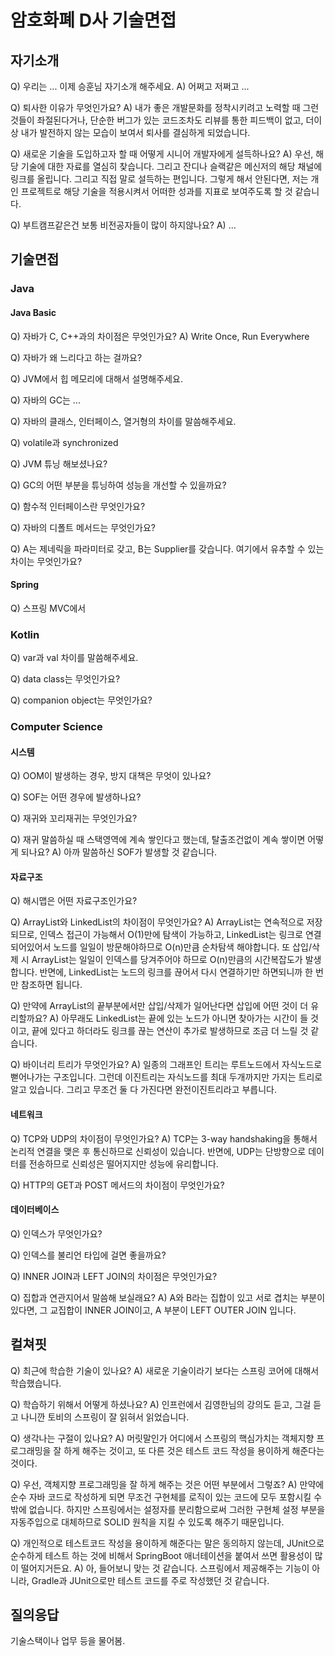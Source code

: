 # 암호화폐 D사 기술면접

## 자기소개

Q) 우리는 ... 이제 승훈님 자기소개 해주세요.
A) 어쩌고 저쩌고 ...

Q) 퇴사한 이유가 무엇인가요?
A) 내가 좋은 개발문화를 정착시키려고 노력할 때 그런것들이 좌절된다거나, 단순한 버그가 있는 코드조차도 리뷰를 통한 피드백이 없고, 더이상 내가 발전하지 않는 모습이 보여서 퇴사를 결심하게 되었습니다.

Q) 새로운 기술을 도입하고자 할 때 어떻게 시니어 개발자에게 설득하나요?
A) 우선, 해당 기술에 대한 자료를 열심히 찾습니다. 그리고 잔디나 슬랙같은 메신저의 해당 채널에 링크를 올립니다. 그리고 직접 말로 설득하는 편입니다. 그렇게 해서 안된다면, 저는 개인 프로젝트로 해당 기술을 적용시켜서 어떠한 성과를 지표로 보여주도록 할 것 같습니다.

Q) 부트캠프같은건 보통 비전공자들이 많이 하지않나요?
A) ...

## 기술면접

### Java

#### Java Basic

Q) 자바가 C, C++과의 차이점은 무엇인가요?
A) Write Once, Run Everywhere

Q) 자바가 왜 느리다고 하는 걸까요?

Q) JVM에서 힙 메모리에 대해서 설명해주세요.

Q) 자바의 GC는 ...

Q) 자바의 클래스, 인터페이스, 열거형의 차이를 말씀해주세요.

Q) volatile과 synchronized

Q) JVM 튜닝 해보셨나요?

Q) GC의 어떤 부분을 튜닝하여 성능을 개선할 수 있을까요?

Q) 함수적 인터페이스란 무엇인가요?

Q) 자바의 디폴트 메서드는 무엇인가요?

Q) A는 제네릭을 파라미터로 갖고, B는 Supplier를 갖습니다. 여기에서 유추할 수 있는 차이는 무엇인가요?

#### Spring

Q) 스프링 MVC에서 

### Kotlin

Q) var과 val 차이를 말씀해주세요.

Q) data class는 무엇인가요?

Q) companion object는 무엇인가요?

### Computer Science

#### 시스템

Q) OOM이 발생하는 경우, 방지 대책은 무엇이 있나요?

Q) SOF는 어떤 경우에 발생하나요?

Q) 재귀와 꼬리재귀는 무엇인가요?

Q) 재귀 말씀하실 때 스택영역에 계속 쌓인다고 했는데, 탈출조건없이 계속 쌓이면 어떻게 되나요?
A) 아까 말씀하신 SOF가 발생할 것 같습니다.

#### 자료구조

Q) 해시맵은 어떤 자료구조인가요?

Q) ArrayList와 LinkedList의 차이점이 무엇인가요?
A) ArrayList는 연속적으로 저장되므로, 인덱스 접근이 가능해서 O(1)만에 탐색이 가능하고, LinkedList는 링크로 연결되어있어서 노드를 일일이 방문해야하므로 O(n)만큼 순차탐색 해야합니다. 또 삽입/삭제 시 ArrayList는 일일이 인덱스를 당겨주어야 하므로 O(n)만큼의 시간복잡도가 발생합니다. 반면에, LinkedList는 노드의 링크를 끊어서 다시 연결하기만 하면되니까 한 번만 참조하면 됩니다.

Q) 만약에 ArrayList의 끝부분에서만 삽입/삭제가 일어난다면 삽입에 어떤 것이 더 유리할까요?
A) 아무래도 LinkedList는 끝에 있는 노드가 아니면 찾아가는 시간이 들 것이고, 끝에 있다고 하더라도 링크를 끊는 연산이 추가로 발생하므로 조금 더 느릴 것 같습니다.

Q) 바이너리 트리가 무엇인가요?
A) 일종의 그래프인 트리는 루트노드에서 자식노드로 뻗어나가는 구조입니다. 그런데 이진트리는 자식노드를 최대 두개까지만 가지는 트리로 알고 있습니다. 그리고 무조건 둘 다 가진다면 완전이진트리라고 부릅니다.

#### 네트워크

Q) TCP와 UDP의 차이점이 무엇인가요?
A) TCP는 3-way handshaking을 통해서 논리적 연결을 맺은 후 통신하므로 신뢰성이 있습니다. 반면에, UDP는 단방향으로 데이터를 전송하므로 신뢰성은 떨어지지만 성능에 유리합니다.

Q) HTTP의 GET과 POST 메서드의 차이점이 무엇인가요?

#### 데이터베이스

Q) 인덱스가 무엇인가요?

Q) 인덱스를 불리언 타입에 걸면 좋을까요?

Q) INNER JOIN과 LEFT JOIN의 차이점은 무엇인가요?

Q) 집합과 연관지어서 말씀해 보실래요?
A) A와 B라는 집합이 있고 서로 겹치는 부분이 있다면, 그 교집합이 INNER JOIN이고, A 부분이 LEFT OUTER JOIN 입니다.

## 컬쳐핏

Q) 최근에 학습한 기술이 있나요?
A) 새로운 기술이라기 보다는 스프링 코어에 대해서 학습했습니다.

Q) 학습하기 위해서 어떻게 하셨나요?
A) 인프런에서 김영한님의 강의도 듣고, 그걸 듣고 나니깐 토비의 스프링이 잘 읽혀서 읽었습니다.

Q) 생각나는 구절이 있나요?
A) 머릿말인가 어디에서 스프링의 핵심가치는 객체지향 프로그래밍을 잘 하게 해주는 것이고, 또 다른 것은 테스트 코드 작성을 용이하게 해준다는 것이다.

Q) 우선, 객체지향 프로그래밍을 잘 하게 해주는 것은 어떤 부분에서 그렇죠?
A) 만약에 순수 자바 코드로 작성하게 되면 무조건 구현체를 로직이 있는 코드에 모두 포함시킬 수 밖에 없습니다. 하지만 스프링에서는 설정자를 분리함으로써 그러한 구현체 설정 부분을 자동주입으로 대체하므로 SOLID 원칙을 지킬 수 있도록 해주기 때문입니다.

Q) 개인적으로 테스트코드 작성을 용이하게 해준다는 말은 동의하지 않는데, JUnit으로 순수하게 테스트 하는 것에 비해서 SpringBoot 애너테이션을 붙여서 쓰면 활용성이 많이 떨어지거든요.
A) 아, 들어보니 맞는 것 같습니다. 스프링에서 제공해주는 기능이 아니라, Gradle과 JUnit으로만 테스트 코드를 주로 작성했던 것 같습니다.

## 질의응답

기술스택이나 업무 등을 물어봄.